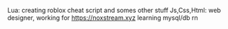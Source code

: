 Lua: creating roblox cheat script and somes other stuff
Js,Css,Html: web designer, working for https://noxstream.xyz
learning mysql/db rn
